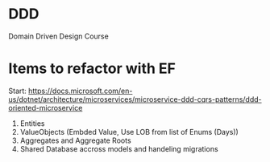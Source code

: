 # DDD
Domain Driven Design Course 

# Items to refactor with EF
Start: https://docs.microsoft.com/en-us/dotnet/architecture/microservices/microservice-ddd-cqrs-patterns/ddd-oriented-microservice
1. Entities
2. ValueObjects (Embded Value, Use LOB from list of Enums (Days))
3. Aggregates and Aggregate Roots
4. Shared Database accross models and handeling migrations

